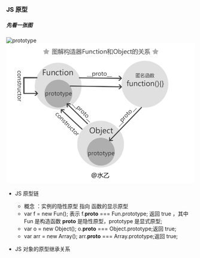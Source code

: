 ### JS 原型

##### 先看一张图 
![prototype](/prototype1.png)
<img src="https://github.com/bing8181413/git_resource/blob/master/syntax/prototype1.png">


 - JS 原型链
	- 概念 ：实例的隐性原型 指向 函数的显示原型
	- var f = new Fun(); 表示 f.__proto__ === Fun.prototype; 返回 true ，其中 Fun 是构造函数 __proto__ 是隐性原型，prototype 是显式原型;
	- var o = new Object();   o.__proto__ === Object.prototype;返回 true;
	- var arr = new Array();   arr.__proto__ === Array.prototype;返回 true;
	
- JS 对象的原型继承关系
